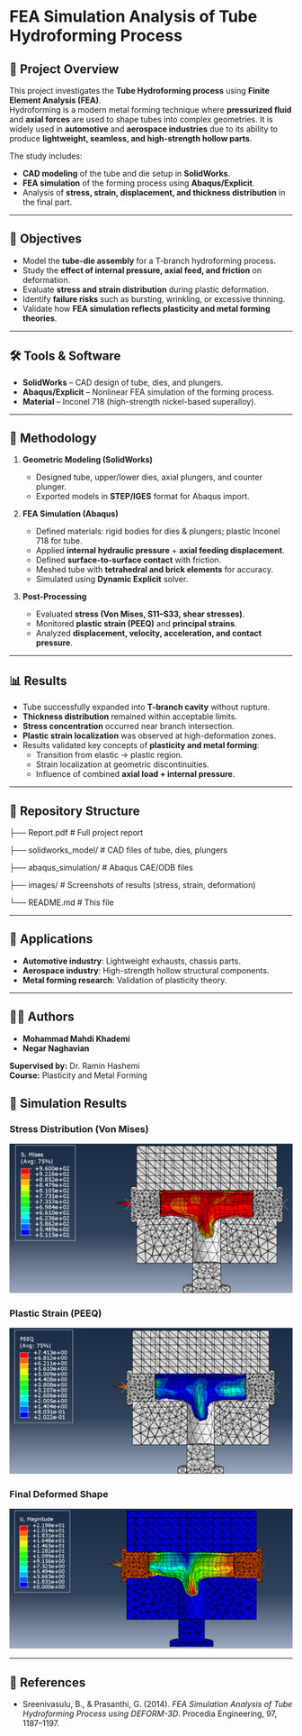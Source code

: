 # FEA Simulation Analysis of Tube Hydroforming Process

## 📌 Project Overview
This project investigates the **Tube Hydroforming process** using **Finite Element Analysis (FEA)**.  
Hydroforming is a modern metal forming technique where **pressurized fluid** and **axial forces** are used to shape tubes into complex geometries. It is widely used in **automotive** and **aerospace industries** due to its ability to produce **lightweight, seamless, and high-strength hollow parts**.

The study includes:
- **CAD modeling** of the tube and die setup in **SolidWorks**.
- **FEA simulation** of the forming process using **Abaqus/Explicit**.
- Analysis of **stress, strain, displacement, and thickness distribution** in the final part.

---

## 🎯 Objectives
- Model the **tube-die assembly** for a T-branch hydroforming process.
- Study the **effect of internal pressure, axial feed, and friction** on deformation.
- Evaluate **stress and strain distribution** during plastic deformation.
- Identify **failure risks** such as bursting, wrinkling, or excessive thinning.
- Validate how **FEA simulation reflects plasticity and metal forming theories**.

---

## 🛠 Tools & Software
- **SolidWorks** – CAD design of tube, dies, and plungers.  
- **Abaqus/Explicit** – Nonlinear FEA simulation of the forming process.  
- **Material** – Inconel 718 (high-strength nickel-based superalloy).  

---

## 📐 Methodology
1. **Geometric Modeling (SolidWorks)**  
   - Designed tube, upper/lower dies, axial plungers, and counter plunger.  
   - Exported models in **STEP/IGES** format for Abaqus import.  

2. **FEA Simulation (Abaqus)**  
   - Defined materials: rigid bodies for dies & plungers; plastic Inconel 718 for tube.  
   - Applied **internal hydraulic pressure** + **axial feeding displacement**.  
   - Defined **surface-to-surface contact** with friction.  
   - Meshed tube with **tetrahedral and brick elements** for accuracy.  
   - Simulated using **Dynamic Explicit** solver.  

3. **Post-Processing**  
   - Evaluated **stress (Von Mises, S11–S33, shear stresses)**.  
   - Monitored **plastic strain (PEEQ)** and **principal strains**.  
   - Analyzed **displacement, velocity, acceleration, and contact pressure**.  

---

## 📊 Results
- Tube successfully expanded into **T-branch cavity** without rupture.  
- **Thickness distribution** remained within acceptable limits.  
- **Stress concentration** occurred near branch intersection.  
- **Plastic strain localization** was observed at high-deformation zones.  
- Results validated key concepts of **plasticity and metal forming**:
  - Transition from elastic → plastic region.  
  - Strain localization at geometric discontinuities.  
  - Influence of combined **axial load + internal pressure**.  

---

## 📂 Repository Structure
├── Report.pdf # Full project report

├── solidworks_model/ # CAD files of tube, dies, plungers

├── abaqus_simulation/ # Abaqus CAE/ODB files

├── images/ # Screenshots of results (stress, strain, deformation)

└── README.md # This file


---

## 🔬 Applications
- **Automotive industry**: Lightweight exhausts, chassis parts.  
- **Aerospace industry**: High-strength hollow structural components.  
- **Metal forming research**: Validation of plasticity theory.  

---

## 👨‍🎓 Authors
- **Mohammad Mahdi Khademi**  
- **Negar Naghavian**  

**Supervised by:** Dr. Ramin Hashemi  
**Course:** Plasticity and Metal Forming  

## 📸 Simulation Results

### Stress Distribution (Von Mises)
![Stress Distribution](images/von_mises.png)

### Plastic Strain (PEEQ)
![Plastic Strain](images/plastic_strain.png)

### Final Deformed Shape
![Deformation](images/deformation.png)


---

## 📖 References
- Sreenivasulu, B., & Prasanthi, G. (2014). *FEA Simulation Analysis of Tube Hydroforming Process using DEFORM-3D*. Procedia Engineering, 97, 1187–1197.  

